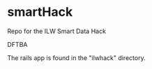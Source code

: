 smartHack
=========

Repo for the ILW Smart Data Hack

DFTBA

The rails app is found in the "ilwhack" directory.

